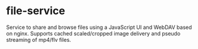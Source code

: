# file-service
Service to share and browse files using a JavaScript UI and WebDAV based on nginx. Supports cached scaled/cropped image delivery and pseudo streaming of mp4/flv files.
